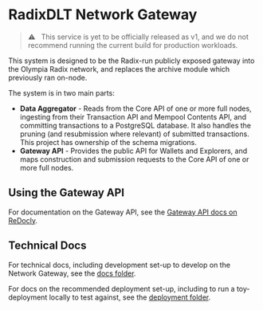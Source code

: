 # RadixDLT Network Gateway

> ⚠️ &nbsp; This service is yet to be officially released as v1, and we do not recommend running the current build for production workloads.

This system is designed to be the Radix-run publicly exposed gateway into the Olympia Radix network, and replaces the archive module which previously ran on-node.

The system is in two main parts:
* **Data Aggregator** - Reads from the Core API of one or more full nodes, ingesting from their Transaction API and Mempool Contents API, and committing transactions to a PostgreSQL database. It also handles the pruning (and resubmission where relevant) of submitted transactions. This project has ownership of the schema migrations.
* **Gateway API** - Provides the public API for Wallets and Explorers, and maps construction and submission requests to the Core API of one or more full nodes.

## Using the Gateway API

For documentation on the Gateway API, see the [Gateway API docs on ReDocly](https://redocly.github.io/redoc/?url=https://raw.githubusercontent.com/radixdlt/radixdlt-network-gateway/develop/gateway-api-spec.yaml).

## Technical Docs

For technical docs, including development set-up to develop on the Network Gateway, see the [docs folder](./docs).

For docs on the recommended deployment set-up, including to run a toy-deployment locally to test against, see the [deployment folder](./deployment).
